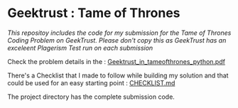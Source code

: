 # Geektrust : Tame of Thrones

_This repositoy includes the code for my submission for the Tame of Thrones Coding Problem on GeekTrust. Please don't copy this as GeekTrust has an exceleent Plagerism Test run on each submission_

Check the problem details in the : [Geektrust_in_tameofthrones_python.pdf](https://github.com/naman-gupta99/geektrust-tame-of-thrones/blob/master/Geektrust_in_tameofthrones_python.pdf)

There's a Checklist that I made to follow while building my solution and that could be used for an easy starting point : [CHECKLIST.md](https://github.com/naman-gupta99/geektrust-tame-of-thrones/blob/master/CHECKLIST.md)

The project directory has the complete submission code.
